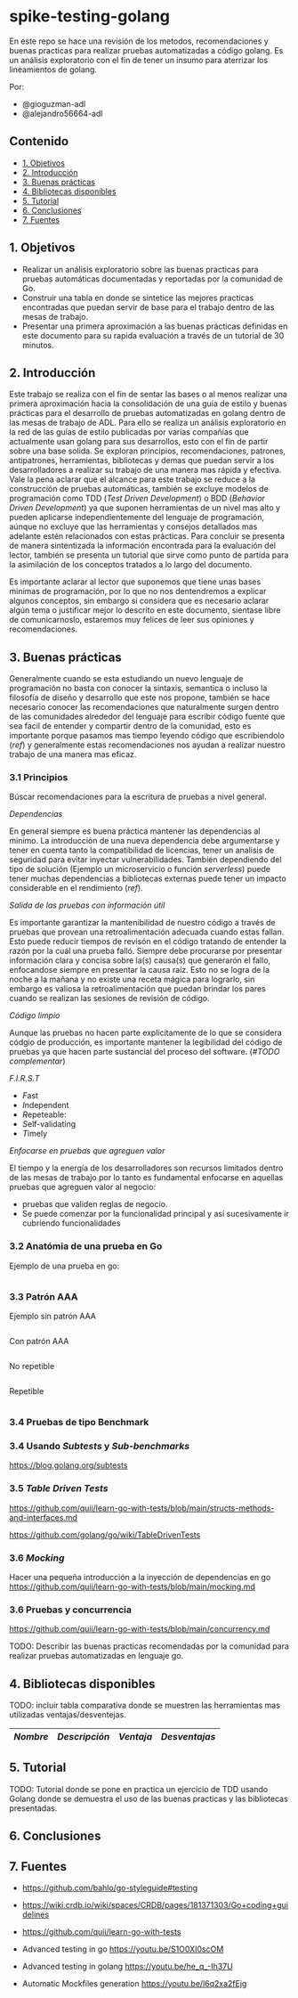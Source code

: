 # spike-testing-golang
En este repo se hace una revisión de los metodos, recomendaciones y buenas practicas para realizar pruebas automatizadas a código golang. Es un análisis exploratorio con el fin de tener un insumo para aterrizar los lineamientos de golang.

Por: 
- @gioguzman-adl
- @alejandro56664-adl

## Contenido

- [1. Objetivos](#1-objetivos)
- [2. Introducción](#2-introducción)
- [3. Buenas prácticas](#3-buenas-prácticas)
- [4. Bibliotecas disponibles](#4-bibliotecas-disponibles)
- [5. Tutorial](#5-tutorial)
- [6. Conclusiones](#6-conclusiones)
- [7. Fuentes](#7-fuentes)

## 1. Objetivos

- Realizar un análisis exploratorio sobre las buenas practicas para pruebas automáticas documentadas y reportadas por la comunidad de Go.
- Construir una tabla en donde se sintetice las mejores practicas encontradas que puedan servir de base para el trabajo dentro de las mesas de trabajo.
- Presentar una primera aproximación a las buenas prácticas definidas en este documento para su rapida evaluación a través de un tutorial de 30 minutos.

## 2. Introducción

Este trabajo se realiza con el fin de sentar las bases o al menos realizar una primera aproximación hacia la consolidación de una guía de estilo y buenas prácticas para el desarrollo de pruebas automatizadas en golang dentro de las mesas de trabajo de ADL. Para ello se realiza un análisis exploratorio en la red de las guías de estilo publicadas por varias compañías que actualmente usan golang para sus desarrollos, esto con el fin de partir sobre una base solida. Se exploran principios, recomendaciones, patrones, antipatrones, herramientas, bibliotecas y demas que puedan servir a los desarrolladores a realizar su trabajo de una manera mas rápida y efectiva. Vale la pena aclarar que el alcance para este trabajo se reduce a la construcción de pruebas automáticas, también se excluye modelos de programación como TDD (_Test Driven Development_) o BDD (_Behavior Driven Development_) ya que suponen herramientas de un nivel mas alto y pueden aplicarse independientemente del lenguaje de programación, aúnque no excluye que las herramientas y consejos detallados mas adelante estén relacionados con estas prácticas. Para concluir se presenta de manera sintentizada la información encontrada para la evaluación del lector, también se presenta un tutorial que sirve como punto de partida para la asimilación de los conceptos tratados a lo largo del documento.

Es importante aclarar al lector que suponemos que tiene unas bases minimas de programación, por lo que no nos dentendremos a explicar algunos conceptos, sin embargo si considera que es necesario aclarar algún tema o justificar mejor lo descrito en este documento, sientase libre de comunicarnoslo, estaremos muy felices de leer sus opiniones y recomendaciones.

## 3. Buenas prácticas

Generalmente cuando se esta estudiando un nuevo lenguaje de programación no basta con conocer la sintaxis, semantica o incluso la filosofía de diseño y desarrollo que este nos propone, también se hace necesario conocer las recomendaciones que naturalmente surgen dentro de las comunidades alrededor del lenguaje para escribir código fuente que sea facil de entender y compartir dentro de la comunidad, esto es importante porque pasamos mas tiempo leyendo código que escribiendolo (*ref*) y generalmente estas recomendaciones nos ayudan a realizar nuestro trabajo de una manera mas eficaz. 


### 3.1 Principios

Búscar recomendaciones para la escritura de pruebas a nivel general.

_Dependencias_

En general siempre es buena práctica mantener las dependencias al minimo. La introducción de una nueva dependencia debe argumentarse y tener en cuenta tanto la compatibilidad de licencias, tener un analisis de seguridad para evitar inyectar vulnerabilidades. También dependiendo del tipo de solución (Ejemplo un microservicio o función _serverless_) puede tener muchas dependencias a bibliotecas externas puede tener un impacto considerable en el rendimiento (*ref*).

_Salida de las pruebas con información útil_

Es importante garantizar la mantenibilidad de nuestro código a través de pruebas que provean una retroalimentación adecuada cuando estas fallan. Esto puede reducir tiempos de revisón en el código tratando de entender la razón por la cuál una prueba falló. Siempre debe procurarse por presentar información clara y concisa sobre la(s) causa(s) que generarón el fallo, enfocandose siempre en presentar la causa raíz. Esto no se logra de la noche a la mañana y no existe una receta mágica para lograrlo, sin embargo es valiosa la retroalimentación que puedan brindar los pares cuando se realizan las sesiones de revisión de código.

_Código limpio_

Aunque las pruebas no hacen parte explicitamente de lo que se considera códgio de producción, es importante mantener la legibilidad del código de pruebas ya que hacen parte sustancial del proceso del software. (_#TODO complementar_)

_F.I.R.S.T_

- *F*ast
- *I*ndependent
- *R*epeteable:
- *S*elf-validating
- *T*imely

_Enfocarse en pruebas que agreguen valor_

El tiempo y la energía de los desarrolladores son recursos limitados dentro de las mesas de trabajo por lo tanto es fundamental enfocarse en aquellas pruebas que agreguen valor al negocio:

- pruebas que validen reglas de negocio.
- Se puede comenzar por la funcionalidad principal y así sucesivamente ir cubriendo funcionalidades

### 3.2 Anatómia de una prueba en Go

Ejemplo de una prueba en go:
```go

```

### 3.3 Patrón AAA

Ejemplo sin patrón AAA

```go

```

Con patrón AAA

```go

```

No repetible

```go

```

Repetible

```go

```




### 3.4 Pruebas de tipo Benchmark

### 3.4 Usando _Subtests_ y _Sub-benchmarks_

https://blog.golang.org/subtests

### 3.5 _Table Driven Tests_

https://github.com/quii/learn-go-with-tests/blob/main/structs-methods-and-interfaces.md

https://github.com/golang/go/wiki/TableDrivenTests


### 3.6 _Mocking_

Hacer una pequeña introducción a la inyección de dependencias en go
https://github.com/quii/learn-go-with-tests/blob/main/mocking.md

### 3.6 Pruebas y concurrencia

https://github.com/quii/learn-go-with-tests/blob/main/concurrency.md

TODO: Describir las buenas practicas recomendadas por la comunidad para realizar pruebas automatizadas en lenguaje go.

## 4. Bibliotecas disponibles

TODO: incluir tabla comparativa donde se muestren las herramientas mas utilizadas ventajas/desventejas.

| *Nombre* | *Descripción* | *Ventaja* | *Desventajas*|
|--|--|--|--|


## 5. Tutorial

TODO: Tutorial donde se pone en practica un ejercicio de TDD usando Golang donde se demuestra el uso de las buenas practicas y las bibliotecas presentadas.

## 6. Conclusiones

## 7. Fuentes

- https://github.com/bahlo/go-styleguide#testing
- https://wiki.crdb.io/wiki/spaces/CRDB/pages/181371303/Go+coding+guidelines
- https://github.com/quii/learn-go-with-tests

- Advanced testing in go https://youtu.be/S1O0XI0scOM
- Advanced testing in golang https://youtu.be/he_q_-Ih37U
- Automatic Mockfiles generation https://youtu.be/l6q2xa2fEjg




